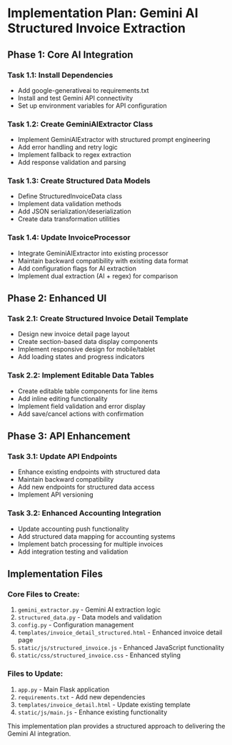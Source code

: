 # Implementation Plan: Gemini AI Structured Invoice Extraction

## Phase 1: Core AI Integration

### Task 1.1: Install Dependencies
- Add google-generativeai to requirements.txt
- Install and test Gemini API connectivity
- Set up environment variables for API configuration

### Task 1.2: Create GeminiAIExtractor Class
- Implement GeminiAIExtractor with structured prompt engineering
- Add error handling and retry logic
- Implement fallback to regex extraction
- Add response validation and parsing

### Task 1.3: Create Structured Data Models
- Define StructuredInvoiceData class
- Implement data validation methods
- Add JSON serialization/deserialization
- Create data transformation utilities

### Task 1.4: Update InvoiceProcessor
- Integrate GeminiAIExtractor into existing processor
- Maintain backward compatibility with existing data format
- Add configuration flags for AI extraction
- Implement dual extraction (AI + regex) for comparison

## Phase 2: Enhanced UI

### Task 2.1: Create Structured Invoice Detail Template
- Design new invoice detail page layout
- Create section-based data display components
- Implement responsive design for mobile/tablet
- Add loading states and progress indicators

### Task 2.2: Implement Editable Data Tables
- Create editable table components for line items
- Add inline editing functionality
- Implement field validation and error display
- Add save/cancel actions with confirmation

## Phase 3: API Enhancement

### Task 3.1: Update API Endpoints
- Enhance existing endpoints with structured data
- Maintain backward compatibility
- Add new endpoints for structured data access
- Implement API versioning

### Task 3.2: Enhanced Accounting Integration
- Update accounting push functionality
- Add structured data mapping for accounting systems
- Implement batch processing for multiple invoices
- Add integration testing and validation

## Implementation Files

### Core Files to Create:
1. `gemini_extractor.py` - Gemini AI extraction logic
2. `structured_data.py` - Data models and validation
3. `config.py` - Configuration management
4. `templates/invoice_detail_structured.html` - Enhanced invoice detail page
5. `static/js/structured_invoice.js` - Enhanced JavaScript functionality
6. `static/css/structured_invoice.css` - Enhanced styling

### Files to Update:
1. `app.py` - Main Flask application
2. `requirements.txt` - Add new dependencies
3. `templates/invoice_detail.html` - Update existing template
4. `static/js/main.js` - Enhance existing functionality

This implementation plan provides a structured approach to delivering the Gemini AI integration.